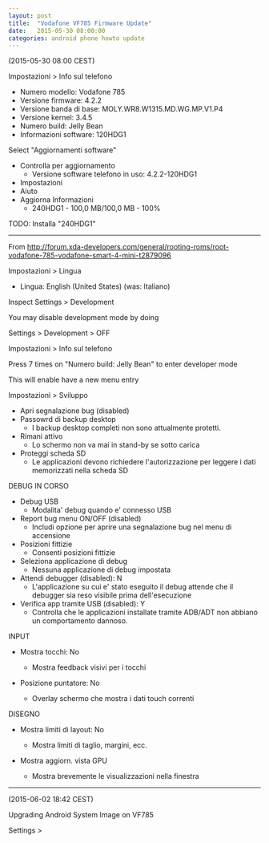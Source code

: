 ```yaml
---
layout: post
title:  "Vodafone VF785 Firmware Update"
date:   2015-05-30 08:00:00
categories: android phone howto update
---
```


(2015-05-30 08:00 CEST)

Impostazioni > Info sul telefono

* Numero modello: Vodafone 785
* Versione firmware: 4.2.2
* Versione banda di base: MOLY.WR8.W1315.MD.WG.MP.V1.P4
* Versione kernel: 3.4.5
* Numero build: Jelly Bean
* Informazioni software: 120HDG1

Select "Aggiornamenti software"

* Controlla per aggiornamento
  - Versione software telefono in uso: 4.2.2-120HDG1
* Impostazioni
* Aiuto
* Aggiorna Informazioni
  - 240HDG1 - 100,0 MB/100,0 MB - 100%

TODO: Installa "240HDG1"


------------
From <http://forum.xda-developers.com/general/rooting-roms/root-vodafone-785-vodafone-smart-4-mini-t2879096>

Impostazioni > Lingua

* Lingua: English (United States) (was: Italiano)

Inspect Settings > Development

You may disable development mode by doing

Settings > Development > OFF


Impostazioni > Info sul telefono

Press 7 times on "Numero build: Jelly Bean" to enter developer mode

This will enable have a new menu entry

Impostazioni > Sviluppo

* Apri segnalazione bug (disabled)
* Passowrd di backup desktop
  - I backup desktop completi non sono attualmente protetti.
* Rimani attivo
  - Lo schermo non va mai in stand-by se sotto carica
* Proteggi scheda SD
  - Le applicazioni devono richiedere l'autorizzazione per leggere i dati memorizzati nella scheda SD

DEBUG IN CORSO

* Debug USB
  - Modalita' debug quando e' connesso USB
* Report bug menu ON/OFF (disabled)
  - Includi opzione per aprire una segnalazione bug nel menu di accensione
* Posizioni fittizie
  - Consenti posizioni fittizie
* Seleziona applicazione di debug
  - Nessuna applicazione di debug impostata
* Attendi debugger (disabled): N
  - L'applicazione su cui e' stato eseguito il debug attende che il debugger sia reso visibile prima dell'esecuzione
* Verifica app tramite USB (disabled): Y
  - Controlla che le applicazioni installate tramite ADB/ADT non abbiano un comportamento dannoso.


INPUT

* Mostra tocchi: No
  - Mostra feedback visivi per i tocchi

* Posizione puntatore: No
  - Overlay schermo che mostra i dati touch correnti

DISEGNO

* Mostra limiti di layout: No
  - Mostra limiti di taglio, margini, ecc.

* Mostra aggiorn. vista GPU
  - Mostra brevemente le visualizzazioni nella finestra

------------------
(2015-06-02 18:42 CEST)

Upgrading Android System Image on VF785

Settings >



<!-- EOF -->

